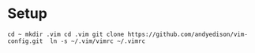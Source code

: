 # Setup

`
cd ~
mkdir .vim
cd .vim
git clone https://github.com/andyedison/vim-config.git 
ln -s ~/.vim/vimrc ~/.vimrc
`
